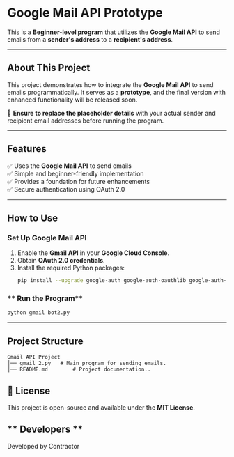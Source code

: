 # Google Mail API Prototype


This is a **Beginner-level program** that utilizes the **Google Mail API** to send emails from a **sender's address** to a **recipient's address**.

---

## **About This Project**
This project demonstrates how to integrate the **Google Mail API** to send emails programmatically. It serves as a **prototype**, and the final version with enhanced functionality will be released soon.

🔹 **Ensure to replace the placeholder details** with your actual sender and recipient email addresses before running the program.

---

## **Features**
✅ Uses the **Google Mail API** to send emails  
✅ Simple and beginner-friendly implementation  
✅ Provides a foundation for future enhancements  
✅ Secure authentication using OAuth 2.0  

---

## **How to Use**

### **Set Up Google Mail API**
1. Enable the **Gmail API** in your **Google Cloud Console**.
2. Obtain **OAuth 2.0 credentials**.
3. Install the required Python packages:
   ```sh
   pip install --upgrade google-auth google-auth-oauthlib google-auth-httplib2 google-api-python-client
   ```

### ** Run the Program**
```sh
python gmail bot2.py
```

---

## **Project Structure**
```
Gmail API Project
│── gmail 2.py   # Main program for sending emails.
│── README.md        # Project documentation..
```

## **📜 License**
This project is open-source and available under the **MIT License**.

## ** Developers **
Developed by Contractor

